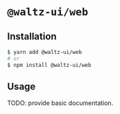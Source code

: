 # `@waltz-ui/web`

## Installation

```sh
$ yarn add @waltz-ui/web
# or
$ npm install @waltz-ui/web
```

## Usage

TODO: provide basic documentation. 
